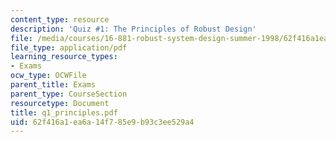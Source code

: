 ```yaml
---
content_type: resource
description: 'Quiz #1: The Principles of Robust Design'
file: /media/courses/16-881-robust-system-design-summer-1998/62f416a1ea6a14f785e9b93c3ee529a4_q1_principles.pdf
file_type: application/pdf
learning_resource_types:
- Exams
ocw_type: OCWFile
parent_title: Exams
parent_type: CourseSection
resourcetype: Document
title: q1_principles.pdf
uid: 62f416a1-ea6a-14f7-85e9-b93c3ee529a4
---
```

